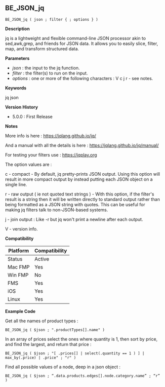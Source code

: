## BE_JSON_jq

    BE_JSON_jq ( json ; filter { ; options } )

**Description**  

jq is a lightweight and flexible command-line JSON processor akin to sed,awk,grep, and friends for JSON data. It allows you to easily slice, filter, map, and transform structured data.

**Parameters**

* *json* : the input to the jq function.
* *filter* : the filter(s) to run on the input.
* *options* : one or more of the following characters : V c j r - see notes.

**Keywords**  

jq json

**Version History**

* 5.0.0 : First Release

**Notes**

More info is here : https://jqlang.github.io/jq/

And a manual with all the details is here : https://jqlang.github.io/jq/manual/

For testing your filters use : https://jqplay.org

The option values are : 

c - compact - By default, jq pretty-prints JSON output. Using this option will result in more compact output by instead putting each JSON object on a single line.

r - raw output ( ie not quoted text strings ) - With this option, if the filter's result is a string then it will be written directly to standard output rather than being formatted as a JSON string with quotes. This can be useful for making jq filters talk to non-JSON-based systems.

j - join output : Like -r but jq won't print a newline after each output.

V - version info.

**Compatibility** 

| Platform | Compatibility |
|-----------|-----------|
| Status | Active |  
| Mac FMP | Yes  |  
| Win FMP | No  |  
| FMS | Yes  |  
| iOS | Yes  |  
| Linux | Yes  |  

**Example Code**

Get all the names of product types : 

    BE_JSON_jq ( $json ; ".productTypes[].name" )

In an array of prices select the ones where quantity is 1, then sort by price, and find the largest, and return that price :

    BE_JSON_jq ( $json ; "[ .prices[] | select(.quantity == 1 ) ] | max_by(.price) | .price" ; "r" )

Find all possible values of a node, deep in a json object : 

    BE_JSON_jq ( $json ; “.data.products.edges[].node.category.name” ; “r” )